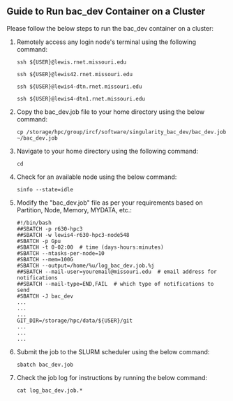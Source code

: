 ## Guide to Run bac_dev Container on a Cluster

Please follow the below steps to run the bac_dev container on a cluster:

1. Remotely access any login node's terminal using the following command:
   ```
   ssh ${USER}@lewis.rnet.missouri.edu

   ssh ${USER}@lewis42.rnet.missouri.edu

   ssh ${USER}@lewis4-dtn.rnet.missouri.edu
   
   ssh ${USER}@lewis4-dtn1.rnet.missouri.edu
   ```

2. Copy the bac_dev.job file to your home directory using the below command:
   ```
   cp /storage/hpc/group/ircf/software/singularity_bac_dev/bac_dev.job ~/bac_dev.job
   ```

3. Navigate to your home directory using the following command:
   ```
   cd
   ```

4. Check for an available node using the below command:
   ```
   sinfo --state=idle
   ```

5. Modify the "bac_dev.job" file as per your requirements based on Partition, Node, Memory, MYDATA, etc.:
   ```
   #!/bin/bash
   ##SBATCH -p r630-hpc3
   ##SBATCH -w lewis4-r630-hpc3-node548
   #SBATCH -p Gpu
   #SBATCH -t 0-02:00  # time (days-hours:minutes)
   #SBATCH --ntasks-per-node=10
   #SBATCH --mem=100G
   #SBATCH --output=/home/%u/log_bac_dev.job.%j
   ##SBATCH --mail-user=youremail@missouri.edu  # email address for notifications
   ##SBATCH --mail-type=END,FAIL  # which type of notifications to send
   #SBATCH -J bac_dev
   ...
   ...
   ...
   GIT_DIR=/storage/hpc/data/${USER}/git
   ...
   ...
   ...
   ```

6. Submit the job to the SLURM scheduler using the below command:
   ```
   sbatch bac_dev.job
   ```

7. Check the job log for instructions by running the below command:
   ```
   cat log_bac_dev.job.*
   ```